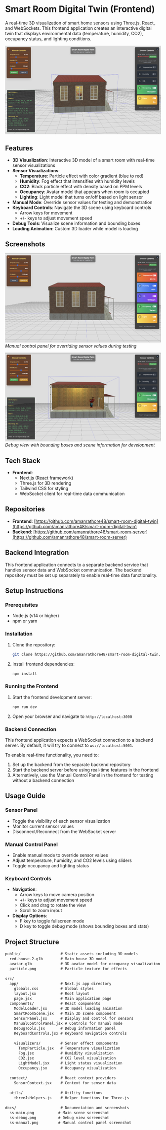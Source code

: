 # Smart Room Digital Twin (Frontend)

A real-time 3D visualization of smart home sensors using Three.js, React, and WebSockets. This frontend application creates an interactive digital twin that displays environmental data (temperature, humidity, CO2), occupancy status, and lighting conditions.

![Smart Room Digital Twin](./docs/ss-main.png)

## Features

- **3D Visualization**: Interactive 3D model of a smart room with real-time sensor visualizations
- **Sensor Visualizations**:
  - **Temperature**: Particle effect with color gradient (blue to red)
  - **Humidity**: Fog effect that intensifies with humidity levels
  - **CO2**: Black particle effect with density based on PPM levels
  - **Occupancy**: Avatar model that appears when room is occupied
  - **Lighting**: Light model that turns on/off based on light sensor
- **Manual Mode**: Override sensor values for testing and demonstration
- **Keyboard Controls**: Navigate the 3D scene using keyboard controls
  - Arrow keys for movement
  - +/- keys to adjust movement speed
- **Debug Tools**: Visualize scene information and bounding boxes
- **Loading Animation**: Custom 3D loader while model is loading

## Screenshots

![Manual Control Panel](./docs/ss-manual.png)
_Manual control panel for overriding sensor values during testing_

![Debug View](./docs/ss-debug.png)
_Debug view with bounding boxes and scene information for development_

## Tech Stack

- **Frontend**:
  - Next.js (React framework)
  - Three.js for 3D rendering
  - Tailwind CSS for styling
  - WebSocket client for real-time data communication

## Repositories

- **Frontend**: [https://github.com/amanrathore48/smart-room-digital-twin](https://github.com/amanrathore48/smart-room-digital-twin)
- **Backend**: [https://github.com/amanrathore48/smart-room-server](https://github.com/amanrathore48/smart-room-server)

## Backend Integration

This frontend application connects to a separate backend service that handles sensor data and WebSocket communication. The backend repository must be set up separately to enable real-time data functionality.

## Setup Instructions

### Prerequisites

- Node.js (v14 or higher)
- npm or yarn

### Installation

1. Clone the repository:

   ```bash
   git clone https://github.com/amanrathore48/smart-room-digital-twin.git
   ```

2. Install frontend dependencies:
   ```bash
   npm install
   ```

### Running the Frontend

1. Start the frontend development server:

   ```bash
   npm run dev
   ```

2. Open your browser and navigate to `http://localhost:3000`

### Backend Connection

This frontend application expects a WebSocket connection to a backend server. By default, it will try to connect to `ws://localhost:5001`.

To enable real-time functionality, you need to:

1. Set up the backend from the separate backend repository
2. Start the backend server before using real-time features in the frontend
3. Alternatively, use the Manual Control Panel in the frontend for testing without a backend connection

## Usage Guide

### Sensor Panel

- Toggle the visibility of each sensor visualization
- Monitor current sensor values
- Disconnect/Reconnect from the WebSocket server

### Manual Control Panel

- Enable manual mode to override sensor values
- Adjust temperature, humidity, and CO2 levels using sliders
- Toggle occupancy and lighting status

### Keyboard Controls

- **Navigation**:
  - Arrow keys to move camera position
  - +/- keys to adjust movement speed
  - Click and drag to rotate the view
  - Scroll to zoom in/out
- **Display Options**:
  - F key to toggle fullscreen mode
  - D key to toggle debug mode (shows bounding boxes and stats)

## Project Structure

```
public/                  # Static assets including 3D models
  red-house-2.glb        # Main house 3D model
  avatar.glb             # 3D avatar model for occupancy visualization
  particle.png           # Particle texture for effects

src/
  app/                   # Next.js app directory
    globals.css          # Global styles
    layout.jsx           # Root layout
    page.jsx             # Main application page
  components/            # React components
    ModelLoader.jsx      # 3D model loading animation
    SmartRoomScene.jsx   # Main 3D scene component
    SensorPanel.jsx      # Display and control for sensors
    ManualControlPanel.jsx # Controls for manual mode
    DebugTools.jsx       # Debug information panel
    KeyboardControls.jsx # Keyboard navigation controls

    visualizers/         # Sensor effect components
      TempParticle.jsx   # Temperature visualization
      Fog.jsx            # Humidity visualization
      CO2.jsx            # CO2 level visualization
      LightModel.jsx     # Light status visualization
      Occupancy.jsx      # Occupancy visualization

  context/               # React context providers
    SensorContext.jsx    # Context for sensor data

  utils/                 # Utility functions
    threeJsHelpers.js    # Helper functions for Three.js

docs/                    # Documentation and screenshots
  ss-main.png           # Main scene screenshot
  ss-debug.png          # Debug view screenshot
  ss-manual.png         # Manual control panel screenshot
```

